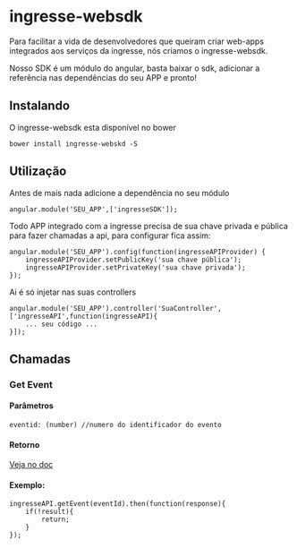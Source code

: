 ingresse-websdk
===============

Para facilitar a vida de desenvolvedores que queiram criar web-apps integrados aos serviços da ingresse, nós criamos o ingresse-websdk.

Nosso SDK é um módulo do angular, basta baixar o sdk, adicionar a referência nas dependências do seu APP e pronto!

## Instalando ##
O ingresse-websdk esta disponível no bower
    
    bower install ingresse-webskd -S

## Utilização ##

Antes de mais nada adicione a dependência no seu módulo

    angular.module('SEU_APP',['ingresseSDK']);

Todo APP integrado com a ingresse precisa de sua chave privada e pública para fazer chamadas a api, para configurar fica assim:

    angular.module('SEU_APP').config(function(ingresseAPIProvider) {
        ingresseAPIProvider.setPublicKey('sua chave pública');
	    ingresseAPIProvider.setPrivateKey('sua chave privada');
    });

Ai é só injetar nas suas controllers

    angular.module('SEU_APP').controller('SuaController',['ingresseAPI',function(ingresseAPI){
        ... seu código ... 
    }]);

## Chamadas ##

### Get Event ###

#### Parâmetros ####
    eventid: (number) //numero do identificador do evento

#### Retorno ####
[Veja no doc](http://dev.ingresse.com/#/references/event/get-unique-event "Title")

#### Exemplo: ####
    ingresseAPI.getEvent(eventId).then(function(response){
        if(!result){
			return;
		}
	});
